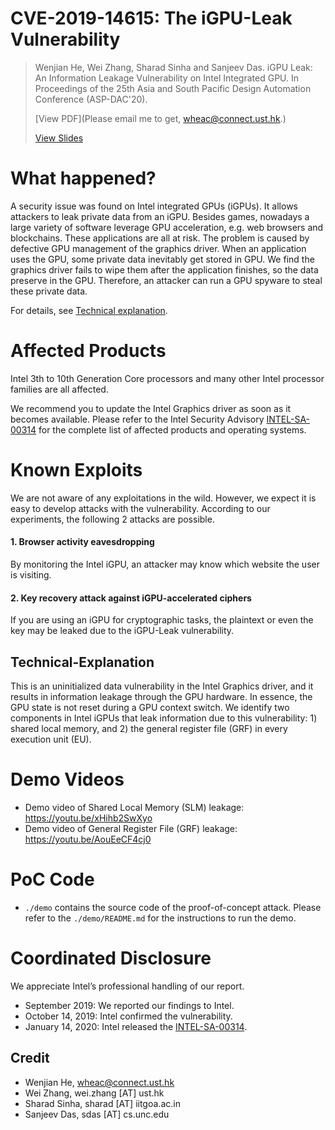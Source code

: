 CVE-2019-14615: The iGPU-Leak Vulnerability
========

> Wenjian He, Wei Zhang, Sharad Sinha and Sanjeev Das. iGPU Leak: An Information Leakage Vulnerability on Intel Integrated GPU. In Proceedings of the 25th Asia and South Pacific Design Automation Conference (ASP-DAC'20).
> 
> [View PDF](Please email me to get, wheac@connect.ust.hk.)
>
> [View Slides](https://github.com/HE-Wenjian/iGPU-Leak/blob/master/iGPU-Leak_Slides.pdf)


# What happened?

A security issue was found on Intel integrated GPUs (iGPUs).
It allows attackers to leak private data from an iGPU.
Besides games, nowadays a large variety of software leverage GPU acceleration, e.g. web browsers and blockchains.
These applications are all at risk.
The problem is caused by defective GPU management of the graphics driver.
When an application uses the GPU, some private data inevitably get stored in GPU.
We find the graphics driver fails to wipe them after the application finishes, so the data preserve in the GPU.
Therefore, an attacker can run a GPU spyware to steal these private data.


For details, see [Technical explanation](#Technical-Explanation).

# Affected Products

Intel 3th to 10th Generation Core processors and many other Intel processor families are all affected. 

We recommend you to update the Intel Graphics driver as soon as it becomes available. Please refer to the Intel Security Advisory [INTEL-SA-00314](https://www.intel.com/content/www/us/en/security-center/advisory/intel-sa-00314.html) for the complete list of affected products and operating systems.

# Known Exploits

We are not aware of any exploitations in the wild.
However, we expect it is easy to develop attacks with the vulnerability.
According to our experiments, the following 2 attacks are possible. 

#### 1. Browser activity eavesdropping

By monitoring the Intel iGPU, an attacker may know which website the user is visiting.

#### 2. Key recovery attack against iGPU-accelerated ciphers

If you are using an iGPU for cryptographic tasks, the plaintext or even the key may be leaked due to the iGPU-Leak vulnerability.



## Technical-Explanation

This is an uninitialized data vulnerability in the Intel Graphics driver, and it results in information leakage through the GPU hardware.
In essence, the GPU state is not reset during a GPU context switch. 
We identify two components in Intel iGPUs that leak information due to this vulnerability: 1) shared local memory, and 2) the general register file (GRF) in every execution unit (EU).


# Demo Videos

* Demo video of Shared Local Memory (SLM) leakage: https://youtu.be/xHihb2SwXyo
* Demo video of General Register File (GRF) leakage: https://youtu.be/AouEeCF4cj0


# PoC Code

* `./demo` contains the source code of the proof-of-concept attack. Please refer to the `./demo/README.md` for the instructions to run the demo.


# Coordinated Disclosure

We appreciate Intel’s professional handling of our report.

* September 2019: We reported our findings to Intel.
* October 14, 2019: Intel confirmed the vulnerability.
* January 14, 2020: Intel released the [INTEL-SA-00314](https://www.intel.com/content/www/us/en/security-center/advisory/intel-sa-00314.html).

## Credit
* Wenjian He, wheac@connect.ust.hk
* Wei Zhang, wei.zhang [AT] ust.hk
* Sharad Sinha, sharad [AT] iitgoa.ac.in
* Sanjeev Das, sdas [AT] cs.unc.edu

